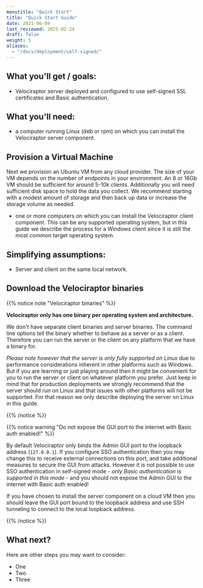```yaml
---
menutitle: "Quick Start"
title: "Quick Start Guide"
date: 2021-06-09
last_reviewed: 2025-02-24
draft: false
weight: 5
aliases:
  - "/docs/deployment/self-signed/"
---
```


## What you'll get / goals:

- Velociraptor server deployed and configured to use self-signed SSL
  certificates and Basic authentication.


## What you'll need:

- a computer running Linux (deb or rpm) on which you can install the
  Velociraptor server component.

## Provision a Virtual Machine

Next we provision an Ubuntu VM from any cloud provider.  The size of
your VM depends on the number of endpoints in your environment.  An 8
or 16Gb VM should be sufficient for around 5-10k clients.
Additionally you will need sufficient disk space to hold the data you
collect. We recommend starting with a modest amount of storage and
then back up data or increase the storage volume as needed.

- one or more computers on which you can install the Velociraptor client
  component. This can be any supported operating system, but in this guide we
  describe the process for a Windows client since it is still the most common
  target operating system.

## Simplifying assumptions:

- Server and client on the same local network.

## Download the Velociraptor binaries

{{% notice note "Velociraptor binaries" %}}

**Velociraptor only has one binary per operating system and architecture.**

We don't have separate client binaries and server binaries. The command line
options tell the binary whether to behave as a server or as a client. Therefore
you can run the server or the client on any platform that we have a binary for.

_Please note however that the server is only fully supported on Linux_ due to
performance considerations inherent in other platforms such as Windows. But if
you are learning or just playing around then it might be convenient for you to
run the server or client on whatever platform you prefer. Just keep in mind
that for production deployments we strongly recommend that the server should run
on Linux and that issues with other platforms will not be supported. For that
reason we only describe deploying the server on Linux in this guide.

{{% /notice %}}

{{% notice warning "Do not expose the GUI port to the internet with Basic auth enabled!" %}}

By default Velociraptor only binds the Admin GUI port to the loopback address
(`127.0.0.1`). If you configure SSO authentication then you may change this to
receive external connections on this port, and take additional measures to
secure the GUI from attacks. However it is not possible to use SSO
authentication in self-signed mode -
_only Basic authentication is supported in this mode_ -
and you should not expose the Admin GUI to the internet with Basic auth enabled!

If you have chosen to install the server component on a cloud VM then you should
leave the GUI port bound to the loopback address and use SSH tunneling to
connect to the local loopback address.

{{% /notice %}}

## What next?

Here are other steps you may want to consider:

- One
- Two
- Three